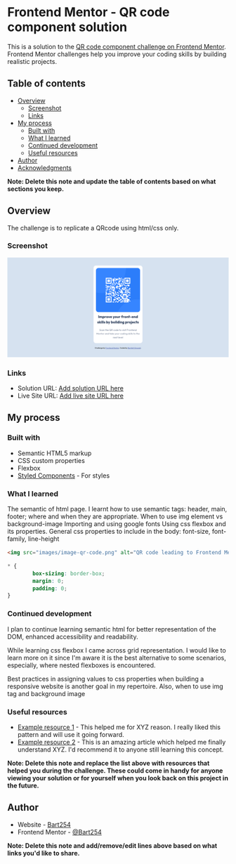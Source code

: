 # Frontend Mentor - QR code component solution

This is a solution to the [QR code component challenge on Frontend Mentor](https://www.frontendmentor.io/challenges/qr-code-component-iux_sIO_H). Frontend Mentor challenges help you improve your coding skills by building realistic projects. 

## Table of contents

- [Overview](#overview)
  - [Screenshot](#screenshot)
  - [Links](#links)
- [My process](#my-process)
  - [Built with](#built-with)
  - [What I learned](#what-i-learned)
  - [Continued development](#continued-development)
  - [Useful resources](#useful-resources)
- [Author](#author)
- [Acknowledgments](#acknowledgments)

**Note: Delete this note and update the table of contents based on what sections you keep.**

## Overview

The challenge is to replicate a QRcode using html/css only.

### Screenshot

![](./images/screenshot.png)

### Links

- Solution URL: [Add solution URL here](https://your-solution-url.com)
- Live Site URL: [Add live site URL here](https://your-live-site-url.com)

## My process

### Built with

- Semantic HTML5 markup
- CSS custom properties
- Flexbox
- [Styled Components](https://styled-components.com/) - For styles


### What I learned

The semantic of html page. I learnt how to use semantic tags: header, main, footer; where and when they are appropriate.
When to use img element vs background-image
Importing and using google fonts
Using css flexbox and its properties.
General css properties to include in the body: font-size, font-family, line-height

```html
<img src="images/image-qr-code.png" alt="QR code leading to Frontend Mentor">
```
```css
* {
        box-sizing: border-box;
        margin: 0;
        padding: 0;
}
```

### Continued development

I plan to continue learning semantic html for better representation of the DOM, enhanced accessibility and readability.

While learning css flexbox I came across grid representation. I would like to learn more on it since I'm aware it is the best alternative to some scenarios, especially, where nested flexboxes is encountered.

Best practices in assigning values to css properties when building a responsive website is another goal in my repertoire. Also, when to use img tag and background image

### Useful resources

- [Example resource 1](https://www.example.com) - This helped me for XYZ reason. I really liked this pattern and will use it going forward.
- [Example resource 2](https://www.example.com) - This is an amazing article which helped me finally understand XYZ. I'd recommend it to anyone still learning this concept.

**Note: Delete this note and replace the list above with resources that helped you during the challenge. These could come in handy for anyone viewing your solution or for yourself when you look back on this project in the future.**

## Author

- Website - [Bart254](https://www.your-site.com)
- Frontend Mentor - [@Bart254](https://www.frontendmentor.io/profile/Bart254)

**Note: Delete this note and add/remove/edit lines above based on what links you'd like to share.**
